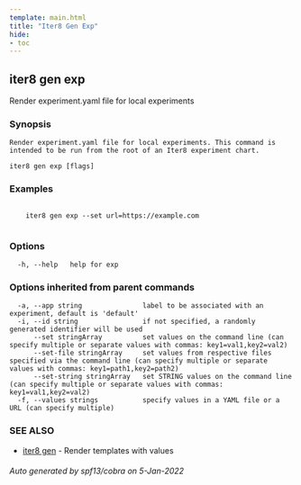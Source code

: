 ```yaml
---
template: main.html
title: "Iter8 Gen Exp"
hide:
- toc
---
```


## iter8 gen exp

Render experiment.yaml file for local experiments

### Synopsis


	Render experiment.yaml file for local experiments. This command is intended to be run from the root of an Iter8 experiment chart.

```
iter8 gen exp [flags]
```

### Examples

```

	iter8 gen exp --set url=https://example.com
	
```

### Options

```
  -h, --help   help for exp
```

### Options inherited from parent commands

```
  -a, --app string               label to be associated with an experiment, default is 'default'
  -i, --id string                if not specified, a randomly generated identifier will be used
      --set stringArray          set values on the command line (can specify multiple or separate values with commas: key1=val1,key2=val2)
      --set-file stringArray     set values from respective files specified via the command line (can specify multiple or separate values with commas: key1=path1,key2=path2)
      --set-string stringArray   set STRING values on the command line (can specify multiple or separate values with commas: key1=val1,key2=val2)
  -f, --values strings           specify values in a YAML file or a URL (can specify multiple)
```

### SEE ALSO

* [iter8 gen](iter8_gen.md)	 - Render templates with values

###### Auto generated by spf13/cobra on 5-Jan-2022
